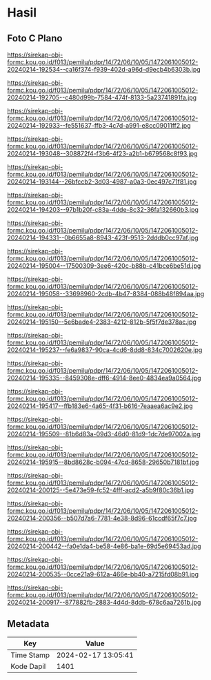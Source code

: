 # Hasil

## Foto C Plano

https://sirekap-obj-formc.kpu.go.id/f013/pemilu/pdpr/14/72/06/10/05/1472061005012-20240214-192534--ca16f374-f939-402d-a96d-d9ecb4b6303b.jpg

https://sirekap-obj-formc.kpu.go.id/f013/pemilu/pdpr/14/72/06/10/05/1472061005012-20240214-192705--c480d99b-7584-474f-8133-5a23741891fa.jpg

https://sirekap-obj-formc.kpu.go.id/f013/pemilu/pdpr/14/72/06/10/05/1472061005012-20240214-192933--fe551637-ffb3-4c7d-a991-e8cc09011ff2.jpg

https://sirekap-obj-formc.kpu.go.id/f013/pemilu/pdpr/14/72/06/10/05/1472061005012-20240214-193048--308872f4-f3b6-4f23-a2b1-b679568c8f93.jpg

https://sirekap-obj-formc.kpu.go.id/f013/pemilu/pdpr/14/72/06/10/05/1472061005012-20240214-193144--26bfccb2-3d03-4987-a0a3-0ec497c71f81.jpg

https://sirekap-obj-formc.kpu.go.id/f013/pemilu/pdpr/14/72/06/10/05/1472061005012-20240214-194203--97b1b20f-c83a-4dde-8c32-36fa132660b3.jpg

https://sirekap-obj-formc.kpu.go.id/f013/pemilu/pdpr/14/72/06/10/05/1472061005012-20240214-194331--0b6655a8-8943-423f-9513-2dddb0cc97af.jpg

https://sirekap-obj-formc.kpu.go.id/f013/pemilu/pdpr/14/72/06/10/05/1472061005012-20240214-195004--17500309-3ee6-420c-b88b-c41bce6be51d.jpg

https://sirekap-obj-formc.kpu.go.id/f013/pemilu/pdpr/14/72/06/10/05/1472061005012-20240214-195058--33698960-2cdb-4b47-8384-088b48f894aa.jpg

https://sirekap-obj-formc.kpu.go.id/f013/pemilu/pdpr/14/72/06/10/05/1472061005012-20240214-195150--5e6bade4-2383-4212-812b-5f5f7de378ac.jpg

https://sirekap-obj-formc.kpu.go.id/f013/pemilu/pdpr/14/72/06/10/05/1472061005012-20240214-195237--fe6a9837-90ca-4cd6-8dd8-834c7002620e.jpg

https://sirekap-obj-formc.kpu.go.id/f013/pemilu/pdpr/14/72/06/10/05/1472061005012-20240214-195335--8459308e-dff6-4914-8ee0-4834ea9a0564.jpg

https://sirekap-obj-formc.kpu.go.id/f013/pemilu/pdpr/14/72/06/10/05/1472061005012-20240214-195417--ffb183e6-4a65-4f31-b616-7eaaea6ac9e2.jpg

https://sirekap-obj-formc.kpu.go.id/f013/pemilu/pdpr/14/72/06/10/05/1472061005012-20240214-195509--81b6d83a-09d3-46d0-81d9-1dc7de97002a.jpg

https://sirekap-obj-formc.kpu.go.id/f013/pemilu/pdpr/14/72/06/10/05/1472061005012-20240214-195915--8bd8628c-b094-47cd-8658-29650b7181bf.jpg

https://sirekap-obj-formc.kpu.go.id/f013/pemilu/pdpr/14/72/06/10/05/1472061005012-20240214-200125--5e473e59-fc52-4fff-acd2-a5b9f80c36b1.jpg

https://sirekap-obj-formc.kpu.go.id/f013/pemilu/pdpr/14/72/06/10/05/1472061005012-20240214-200356--b507d7a6-7781-4e38-8d96-61ccdf65f7c7.jpg

https://sirekap-obj-formc.kpu.go.id/f013/pemilu/pdpr/14/72/06/10/05/1472061005012-20240214-200442--fa0e1da4-be58-4e86-ba1e-69d5e69453ad.jpg

https://sirekap-obj-formc.kpu.go.id/f013/pemilu/pdpr/14/72/06/10/05/1472061005012-20240214-200535--0cce21a9-612a-466e-bb40-a7215fd08b91.jpg

https://sirekap-obj-formc.kpu.go.id/f013/pemilu/pdpr/14/72/06/10/05/1472061005012-20240214-200917--877882fb-2883-4d4d-8ddb-678c6aa7261b.jpg


## Metadata

| Key        | Value               |
| ---------- | ------------------- |
| Time Stamp | 2024-02-17 13:05:41 |
| Kode Dapil | 1401                |



